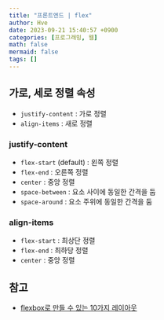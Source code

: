 ```yaml
---
title: "프론트엔드 | flex"
author: Hve
date: 2023-09-21 15:40:57 +0900
categories: [프로그래밍, 웹]
math: false
mermaid: false
tags: []
---
```


## 가로, 세로 정렬 속성

- `justify-content` : 가로 정렬
- `align-items` : 새로 정렬

### **justify-content**

- `flex-start` (default) : 왼쪽 정렬
- `flex-end` : 오른쪽 정렬
- `center` : 중앙 정렬
- `space-between` : 요소 사이에 동일한 간격을 둠
- `space-around` : 요소 주위에 동일한 간격을 둠

### **align-items**

- `flex-start` : 최상단 정렬
- `flex-end` : 최하당 정렬
- `center` : 중앙 정렬

## 참고

- [flexbox로 만들 수 있는 10가지 레이아웃](https://d2.naver.com/helloworld/8540176)